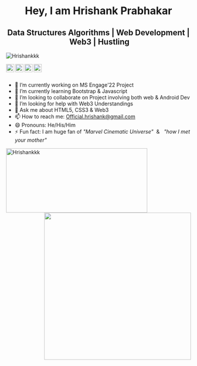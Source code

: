 <h1 align="center"> <strong>Hey, I am Hrishank Prabhakar</strong> </h1>

<h2 align="center"> Data Structures Algorithms&nbsp;|&nbsp;Web Development&nbsp;|&nbsp;Web3&nbsp;|&nbsp;Hustling</h2>
 
<p align="left"> <img src="https://komarev.com/ghpvc/?username=Hrishankkk&label=Views&color=brightgreen&style=flat" alt="Hrishankkk" /> </p>

<a href="https://twitter.com/Hrishankkk">
  <img align="left" alt="Hrishank's Twitter" width="22px" src="https://cdn.jsdelivr.net/npm/simple-icons@v3/icons/twitter.svg" />
</a>
<a href="https://www.linkedin.com/in/hrishank-96a8a51b6/">
  <img align="left" alt="Hrishank's LinkedIn" width="22px" src="https://cdn.jsdelivr.net/npm/simple-icons@v3/icons/linkedin.svg" />
</a>
<a href="https://www.github.com/Hrishankkk">
  <img align="left" alt="Hrishank's Github" width="22px" src="https://cdn.jsdelivr.net/npm/simple-icons@v3/icons/github.svg" />
</a>
<a href="https://www.instagram.com/hris.hank_/?hl=en">
  <img align="left" alt="Hrishank's Instagram" width="22px" src="https://cdn.jsdelivr.net/npm/simple-icons@v3/icons/instagram.svg" />
</a>
<br/>
<br/>

- 🔭 I’m currently working on MS Engage'22 Project
- 🌱 I’m currently learning Bootstrap & Javascript
- 👯 I’m looking to collaborate on Project involving both web & Android Dev
- 🤔 I’m looking for help with Web3 Understandings
- 💬 Ask me about HTML5, CSS3 & Web3
- 📫 How to reach me: Official.hrishank@gmail.com
- 😄 Pronouns: He/His/Him
- ⚡ Fun fact: I am huge fan of <em>"Marvel Cinematic Universe"</em>&nbsp; & &nbsp; <em>"how I met your mother"</em>

<!-- To do
<h3 align="left">Languages and Tools:</h3>
<p align="left"> 
 <a href="https://getbootstrap.com" target="_blank"> <img src="https://raw.githubusercontent.com/devicons/devicon/master/icons/bootstrap/bootstrap-plain-   wordmark.svg" alt="bootstrap" width="40" height="40"/> </a>  
</p> -->

<p><img align="left" height="175px"  width="385px" src="https://github-readme-stats.vercel.app/api/top-langs?username=Hrishankkk&show_icons=true&locale=en&layout=compact" alt="Hrishankkk" /></p>

<p>&nbsp;<img align="right" src="https://github-readme-stats.vercel.app/api?username=Hrishankkk&show_icons=true&theme=ADD_THEME_HERE" width="400"></p>
